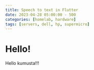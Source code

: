 ```yaml
---
title: Speech to text in Flutter
date: 2023-04-28 05:00:00 - 500
categories: [homelab, hardware]
tags: [servers, dell, hp, supermicro]
---
```


# Hello!


Hello kumusta!!!